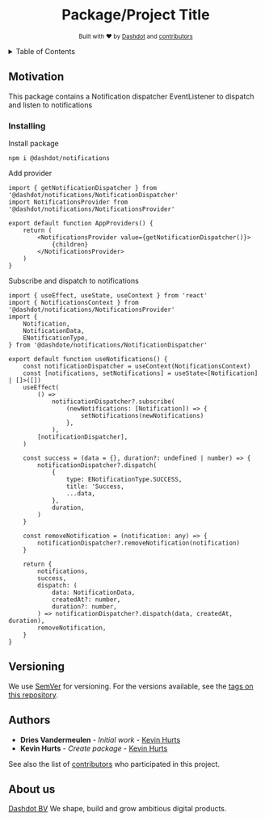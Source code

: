 <h1 align="center">Package/Project Title</h1>
<div align="center">

<sub>Built with ❤︎ by
<a href="#about-us">Dashdot</a> and
<a href="https://github.com/wappla/notifications/graphs/contributors">
contributors
</a>

</div>

<details>
    <summary>Table of Contents</summary>

<!-- START doctoc generated TOC please keep comment here to allow auto update -->
<!-- DON'T EDIT THIS SECTION, INSTEAD RE-RUN doctoc TO UPDATE -->
<!-- https://github.com/thlorenz/doctoc -->

-   [Motivation](#motivation)
    -   [Installing](#installing)
-   [Versioning](#versioning)
-   [Authors](#authors)
-   [About us](#about-us)

<!-- END doctoc generated TOC please keep comment here to allow auto update -->

</details>

## Motivation

This package contains a Notification dispatcher EventListener to dispatch and listen to notifications

### Installing

Install package

```
npm i @dashdot/notifications
```

Add provider

```
import { getNotificationDispatcher } from '@dashdot/notifications/NotificationDispatcher'
import NotificationsProvider from '@dashdot/notifications/NotificationsProvider'

export default function AppProviders() {
    return (
        <NotificationsProvider value={getNotificationDispatcher()}>
            {children}
        </NotificationsProvider>
    )
}

```

Subscribe and dispatch to notifications

```
import { useEffect, useState, useContext } from 'react'
import { NotificationsContext } from '@dashdot/notifications/NotificationsProvider'
import {
    Notification,
    NotificationData,
    ENotificationType,
} from '@dashdote/notifications/NotificationDispatcher'

export default function useNotifications() {
    const notificationDispatcher = useContext(NotificationsContext)
    const [notifications, setNotifications] = useState<[Notification] | []>([])
    useEffect(
        () =>
            notificationDispatcher?.subscribe(
                (newNotifications: [Notification]) => {
                    setNotifications(newNotifications)
                },
            ),
        [notificationDispatcher],
    )

    const success = (data = {}, duration?: undefined | number) => {
        notificationDispatcher?.dispatch(
            {
                type: ENotificationType.SUCCESS,
                title: 'Success,
                ...data,
            },
            duration,
        )
    }

    const removeNotification = (notification: any) => {
        notificationDispatcher?.removeNotification(notification)
    }

    return {
        notifications,
        success,
        dispatch: (
            data: NotificationData,
            createdAt?: number,
            duration?: number,
        ) => notificationDispatcher?.dispatch(data, createdAt, duration),
        removeNotification,
    }
}

```

## Versioning

We use [SemVer](http://semver.org/) for versioning. For the versions available, see the [tags on this repository](https://github.com/wappla/notifications/tags).

## Authors

-   **Dries Vandermeulen** - _Initial work_ - [Kevin Hurts](https://github.com/fromthemills)
-   **Kevin Hurts** - _Create package_ - [Kevin Hurts](https://github.com/KevinHurts)

See also the list of [contributors](https://github.com/your/project/contributors) who participated in this project.

## About us

[Dashdot BV](https://www.dashdot.be/)
We shape, build and grow ambitious digital products.
